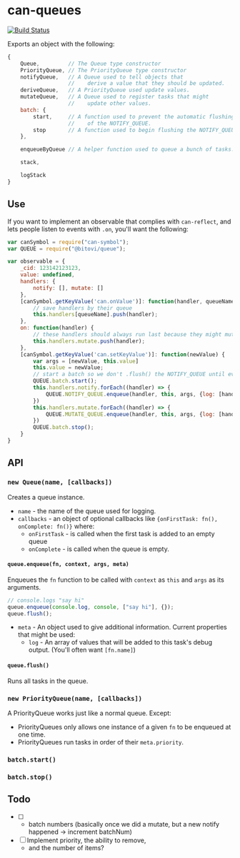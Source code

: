 # can-queues

[![Build Status](https://travis-ci.org//queue.svg?branch=master)](https://travis-ci.org//queue)

Exports an object with the following:

```js
{
	Queue,         // The Queue type constructor
	PriorityQueue, // The PriorityQueue type constructor
	notifyQueue,   // A Queue used to tell objects that
	               //    derive a value that they should be updated.
	deriveQueue,   // A PriorityQueue used update values.
	mutateQueue,   // A Queue used to register tasks that might
	               //    update other values.
	batch: {
		start,     // A function used to prevent the automatic flushing
		           //    of the NOTIFY_QUEUE.
		stop       // A function used to begin flushing the NOTIFY_QUEUE.
	},

	enqueueByQueue // A helper function used to queue a bunch of tasks.

	stack,

	logStack
}
```

## Use

If you want to implement an observable that complies with `can-reflect`, and lets people
listen to events with `.on`, you'll want the following:

```js
var canSymbol = require("can-symbol");
var QUEUE = require("@bitovi/queue");

var observable = {
	_cid: 123142123123,
	value: undefined,
	handlers: {
		notify: [], mutate: []
	},
	[canSymbol.getKeyValue('can.onValue')]: function(handler, queueName) {
		// save handlers by their queue
		this.handlers[queueName].push(handler);
	},
	on: function(handler) {
		// these handlers should always run last because they might mutate
		this.handlers.mutate.push(handler);
	},
	[canSymbol.getKeyValue('can.setKeyValue')]: function(newValue) {
		var args = [newValue, this.value]
		this.value = newValue;
		// start a batch so we don't .flush() the NOTIFY_QUEUE until everything has been added
		QUEUE.batch.start();
		this.handlers.notify.forEach((handler) => {
			QUEUE.NOTIFY_QUEUE.enqueue(handler, this, args, {log: [handler.name+" by "+this._cid]});
		})
		this.handlers.mutate.forEach((handler) => {
			QUEUE.MUTATE_QUEUE.enqueue(handler, this, args, {log: [handler.name+" by "+this._cid]});
		})
		QUEUE.batch.stop();
	}
}
```

## API

### `new Queue(name, [callbacks])`

Creates a queue instance.  
- `name` - the name of the queue used for logging.
- `callbacks` - an object of optional callbacks like `{onFirstTask: fn(), onComplete: fn()}` where:
  - `onFirstTask` - is called when the first task is added to an empty queue
  - `onComplete` - is called when the queue is empty.

#### `queue.enqueue(fn, context, args, meta)`

Enqueues the `fn` function to be called with `context` as `this` and `args` as its arguments.

```js
// console.logs "say hi"
queue.enqueue(console.log, console, ["say hi"], {});
queue.flush();
```

- `meta` - An object used to give additional information.  Current properties that might be used:
  - `log` - An array of values that will be added to this task's debug output.  (You'll often want `[fn.name]`)

#### `queue.flush()`

Runs all tasks in the queue.  

### `new PriorityQueue(name, [callbacks])`

A PriorityQueue works just like a normal queue.  Except:
- PriorityQueues only allows one instance of a given `fn` to be enqueued at one time.  
- PriorityQueues run tasks in order of their `meta.priority`.


### `batch.start()`

### `batch.stop()`





## Todo

- [ ] - batch numbers (basically once we did a mutate, but a new notify happened -> increment batchNum)
- [ ] Implement priority, the ability to remove,
  - and the number of items?

